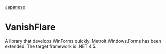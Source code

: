 [Japanese](README.ja.md "Japanese")

# VanishFlare #
A library that develops WinForms quickly. Metroit.Windows.Forms has been extended. The target framework is .NET 4.5.
